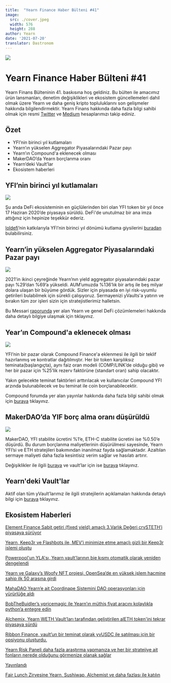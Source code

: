 ```yaml
---
title:  "Yearn Finance Haber Bülteni #41"
image:
  src: ./cover.jpeg
  width: 576
  height: 288
author: Yearn
date: '2021-07-20'
translator: Dastronom
---
```


![](/_posts/_newsletters/Yearn-Finance-Newsletter-41/cover.jpeg?w=880&h=440)

# Yearn Finance Haber Bülteni #41

Yearn Finans Bülteninin 41. baskısına hoş geldiniz. Bu bülten ile amacımız ürün lansmanları, denetim değişiklikleri ve ekosistem güncellemeleri dahil olmak üzere Yearn ve daha geniş kripto topluluklarını son gelişmeler hakkında bilgilendirmektir. Yearn Finans hakkında daha fazla bilgi sahibi olmak için resmi [Twitter](https://twitter.com/iearnfinance) ve [Medium](https://medium.com/iearn) hesaplarımızı takip ediniz.

## Özet

- YFI’nin birinci yıl kutlamaları
- Yearn’ın yükselen Aggregator Piyasalarındaki Pazar payı
- Yearn’ın Compound'a eklenecek olması
- MakerDAO’da Yearn borçlanma oranı
- Yearn’deki Vault’lar
- Ekosistem haberleri

## YFI’nin birinci yıl kutlamaları

![](/_posts/_newsletters/Yearn-Finance-Newsletter-41/image5.jpg?w=500&h=500)

Şu anda DeFi ekosisteminin en güçlülerinden biri olan YFI token bir yıl önce 17 Haziran 2020’de piyasaya sürüldü. DeFi'de unutulmaz bir ana imza attığınız için hepinize teşekkür ederiz.

[loldefi](https://twitter.com/loldefi)’nin katkılarıyla YFI’nin birinci yıl dönümü kutlama giysilerini [buradan](https://ymerch.finance/) bulabilirsiniz.

## Yearn’in yükselen Aggregator Piyasalarındaki Pazar payı

![](/_posts/_newsletters/Yearn-Finance-Newsletter-41/image4.jpg?w=1280&h=720)

2021'in ikinci çeyreğinde Yearn’nın yield aggregator piyasalarındaki pazar payı %29’dan %69’a yükseldi. AUM’umuzda %136’lık bir artış ile beş milyar dolara ulaşan bir büyüme gördük. Sizler için piyasada en iyi risk-uyumlu getirileri bulabilmek için sürekli çalışıyoruz. Sermayenizi yVaults'a yatırın ve bırakın tüm zor işleri sizin için stratejistlerimiz halletsin.

Bu Messari [raporunda](https://messari.io/article/q2-21-defi-review?utm_source=ryanwatkins_&utm_medium=tweet&utm_campaign=q2-21-defi-review) yer alan Yearn ve genel DeFi çözümlemeleri hakkında daha detaylı bilgiye ulaşmak için tıklayınız.

## Year’ın Compound'a eklenecek olması

![](/_posts/_newsletters/Yearn-Finance-Newsletter-41/image3.jpg?w=968&h=714)

YFI’nin bir pazar olarak Compound Finance'a eklenmesi ile ilgili bir teklif hazırlanmış ve kontratlar dağıtılmıştır. Her bir token karşılıksız teminata(başlangıçta), aynı faiz oran modeli (COMP/LINK’de olduğu gibi) ve her bir pazar için %25’lik rezerv faktörüne (standart oran) sahip olacaktır.

Yakın gelecekte teminat faktörleri arttırılacak ve kullanıcılar Compound YFI arzında bulunabilecek ve bu teminat ile coin borçlanabilecektir.

Compound forumda yer alan yayınlar hakkında daha fazla bilgi sahibi olmak için [buraya](https://www.comp.xyz/t/add-markets-mkr-aave-sushi-yfi/1977) tıklayınız.

## MakerDAO’da YIF borç alma oranı düşürüldü

![](/_posts/_newsletters/Yearn-Finance-Newsletter-41/image2.jpg?w=366&h=420)

MakerDAO, YFI stabilite ücretini %1’e, ETH-C stabilite ücretini ise %0.50’e düşürdü. Bu durum borçlanma maliyetlerinin düşürülmesi sayesinde, Yearn YFI’si ve ETH stratejileri bakımından inanılmaz fayda sağlamaktadır. Azaltılan sermaye maliyeti daha fazla kesintisiz verim sağlar ve hasılatı artırır.

Değişiklikler ile ilgili [buraya](https://forum.makerdao.com/t/maker-relay-ep-53/9305) ve vault’lar için ise [buraya](https://yearn.finance/vaults) tıklayınız.

## Yearn'deki Vault'lar

Aktif olan tüm yVault’larımız ile ilgili stratejilerin açıklamaları hakkında detaylı bilgi için [buraya](https://medium.com/yearn-state-of-the-vaults/the-vaults-at-yearn-9237905ffed3) tıklayınız.

## Ekosistem Haberleri

[Element Finance Sabit getiri (fixed yield) amaçlı 3.Varlık Değeri crvSTETH’i piyasaya sürüyor](https://twitter.com/element_fi/status/1414990472569831427)

[Yearn, Keep3r ve Flashbots ile, MEV’i minimize etme amaçlı gizli bir Keep3r işlemi oluştu](https://twitter.com/lbertenasco/status/1415016369771491330)

[Powerpool'un YLA'sı, Yearn vault'larının bie kısmı otomatik olarak yeniden dengelendi](https://twitter.com/powerpoolcvp/status/1414682829359812615)

[Yearn ve Galaxy’s Woofy NFT projesi, OpenSea’de en yüksek işlem hacmine sahip ilk 50 arasına girdi](https://twitter.com/ProjectGalaxyHQ/status/1414868634862710789)

[MahaDAO Yearn’e ait Coordinape Sistemini DAO operasyonları için yürürlüğe aldı](https://twitter.com/TheMahaDAO/status/1414620121528680451)

[BobTheBuidler’s ypricemagic ile Yearn’ın müthiş fiyat aracını kolaylıkla python’a entegre edin](https://github.com/BobTheBuidler/ypricemagic)

[Alchemix, Yearn WETH Vault’ları tarafından geliştirilen alETH token'ini tekrar piyasaya sürdü](https://twitter.com/AlchemixFi/status/1414647769470443521)

[Ribbon Finance, vault’un bir teminat olarak yvUSDC ile satılması için bir opsiyonu oluşturdu. ](https://twitter.com/ribbonfinance/status/1415298793419968513)

[Yearn Risk Paneli daha fazla araştırma yapmanıza ve her bir stratejiye ait fonların nerede olduğunu görmenize olanak sağlar](https://yearn-finance.vercel.app/system/vault/0x19D3364A399d251E894aC732651be8B0E4e85001)

[Yayınlandı](https://yearn-finance.vercel.app/system/vault/0x19D3364A399d251E894aC732651be8B0E4e85001)

[Fair Lunch Zirvesine Yearn, Sushiwap, Alchemist ve daha fazlası ile katılın](https://twitter.com/_alchemistcoin/status/1415646390978453508)
